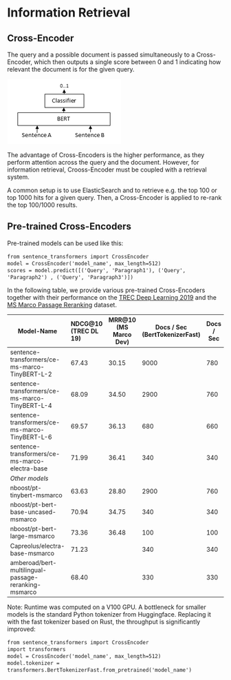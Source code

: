 # Information Retrieval





## Cross-Encoder

The query and a possible document is passed simultaneously to a Cross-Encoder, which then outputs a single score between 0 and 1 indicating how relevant the document is for the given query. 

![CrossEncoder](https://raw.githubusercontent.com/UKPLab/sentence-transformers/master/docs/img/CrossEncoder.png)

The advantage of Cross-Encoders is the higher performance, as they perform attention across the query and the document. However, for information retrieval, Crooss-Encoder must be coupled with a retrieval system.

A common setup is to use ElasticSearch and to retrieve e.g. the top 100 or top 1000 hits for a given query. Then, a Cross-Encoder is applied to re-rank the top 100/1000 results.

## Pre-trained Cross-Encoders

Pre-trained models can be used like this:
```
from sentence_transformers import CrossEncoder
model = CrossEncoder('model_name', max_length=512)
scores = model.predict([('Query', 'Paragraph1'), ('Query', 'Paragraph2') , ('Query', 'Paragraph3')])
```

In the following table, we provide various pre-trained Cross-Encoders together with their performance on the [TREC Deep Learning 2019](https://microsoft.github.io/TREC-2019-Deep-Learning/) and the [MS Marco Passage Reranking](https://github.com/microsoft/MSMARCO-Passage-Ranking/) dataset. 


| Model-Name        | NDCG@10 (TREC DL 19) | MRR@10 (MS Marco Dev)  | Docs / Sec (BertTokenizerFast) | Docs / Sec |
| ------------- |:-------------| -----| --- | --- |
| sentence-transformers/ce-ms-marco-TinyBERT-L-2  | 67.43 | 30.15  | 9000 | 780
| sentence-transformers/ce-ms-marco-TinyBERT-L-4  | 68.09 | 34.50  | 2900 | 760
| sentence-transformers/ce-ms-marco-TinyBERT-L-6 |  69.57 | 36.13  | 680 | 660
| sentence-transformers/ce-ms-marco-electra-base | 71.99 | 36.41 | 340 | 340
| *Other models* | | | |
| nboost/pt-tinybert-msmarco | 63.63 | 28.80 | 2900 | 760
| nboost/pt-bert-base-uncased-msmarco | 70.94 | 34.75 | 340 | 340|
| nboost/pt-bert-large-msmarco | 73.36 | 36.48 | 100 | 100 |
| Capreolus/electra-base-msmarco | 71.23 | | 340 | 340 |
| amberoad/bert-multilingual-passage-reranking-msmarco | 68.40 | | 330 | 330 
 
 Note: Runtime was computed on a V100 GPU. A bottleneck for smaller models is the standard Python tokenizer from Huggingface. Replacing it with the fast tokenizer based on Rust, the throughput is significantly improved:
 
 ```
from sentence_transformers import CrossEncoder
import transformers
model = CrossEncoder('model_name', max_length=512)
model.tokenizer = transformers.BertTokenizerFast.from_pretrained('model_name')
``` 